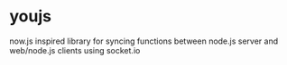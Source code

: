 youjs
=====

now.js inspired library for syncing functions between node.js server and web/node.js clients using socket.io